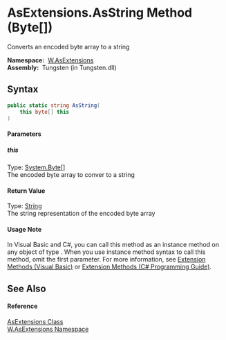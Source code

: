 AsExtensions.AsString Method (Byte[])
=====================================
   Converts an encoded byte array to a string

  **Namespace:**  [W.AsExtensions][1]  
  **Assembly:**  Tungsten (in Tungsten.dll)

Syntax
------

```csharp
public static string AsString(
	this byte[] this
)
```

#### Parameters

##### *this*
Type: [System.Byte][2][]  
The encoded byte array to conver to a string

#### Return Value
Type: [String][3]  
The string representation of the encoded byte array
#### Usage Note
In Visual Basic and C#, you can call this method as an instance method on any object of type . When you use instance method syntax to call this method, omit the first parameter. For more information, see [Extension Methods (Visual Basic)][4] or [Extension Methods (C# Programming Guide)][5].

See Also
--------

#### Reference
[AsExtensions Class][6]  
[W.AsExtensions Namespace][1]  

[1]: ../README.md
[2]: http://msdn.microsoft.com/en-us/library/yyb1w04y
[3]: http://msdn.microsoft.com/en-us/library/s1wwdcbf
[4]: http://msdn.microsoft.com/en-us/library/bb384936.aspx
[5]: http://msdn.microsoft.com/en-us/library/bb383977.aspx
[6]: README.md
